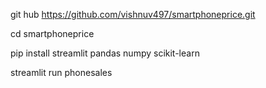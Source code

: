 git hub https://github.com/vishnuv497/smartphoneprice.git

cd smartphoneprice

pip install streamlit pandas numpy scikit-learn

streamlit run phonesales
